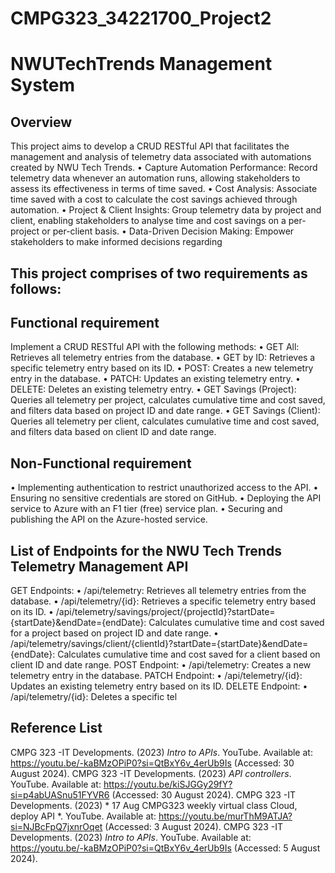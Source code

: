 # CMPG323_34221700_Project2
#  NWUTechTrends Management System
## Overview
This project aims to develop a CRUD RESTful API that facilitates the management and analysis of telemetry data associated with automations created by NWU Tech Trends.
•	Capture Automation Performance: Record telemetry data whenever an automation runs, allowing stakeholders to assess its effectiveness in terms of time saved.
•	Cost Analysis: Associate time saved with a cost to calculate the cost savings achieved through automation.
•	Project & Client Insights: Group telemetry data by project and client, enabling stakeholders to analyse time and cost savings on a per-project or per-client basis.
•	Data-Driven Decision Making: Empower stakeholders to make informed decisions regarding

## This project comprises of two requirements as follows:
## Functional requirement
Implement a CRUD RESTful API with the following methods:
•	GET All: Retrieves all telemetry entries from the database.
•	GET by ID: Retrieves a specific telemetry entry based on its ID.
•	POST: Creates a new telemetry entry in the database.
•	PATCH: Updates an existing telemetry entry.
•	DELETE: Deletes an existing telemetry entry.
•	GET Savings (Project): Queries all telemetry per project, calculates cumulative time and cost saved, and filters data based on project ID and date range.
•	GET Savings (Client): Queries all telemetry per client, calculates cumulative time and cost saved, and filters data based on client ID and date range.

## Non-Functional requirement
•	Implementing authentication to restrict unauthorized access to the API.
•	Ensuring no sensitive credentials are stored on GitHub.
•	Deploying the API service to Azure with an F1 tier (free) service plan.
•	Securing and publishing the API on the Azure-hosted service.

## List of Endpoints for the NWU Tech Trends Telemetry Management API
GET Endpoints:
•	/api/telemetry: Retrieves all telemetry entries from the database.
•	/api/telemetry/{id}: Retrieves a specific telemetry entry based on its ID.
•	/api/telemetry/savings/project/{projectId}?startDate={startDate}&endDate={endDate}: Calculates cumulative time and cost saved for a project based on project ID and date range.
•	/api/telemetry/savings/client/{clientId}?startDate={startDate}&endDate={endDate}: Calculates cumulative time and cost saved for a client based on client ID and date range.
POST Endpoint:
•	/api/telemetry: Creates a new telemetry entry in the database.
PATCH Endpoint:
•	/api/telemetry/{id}: Updates an existing telemetry entry based on its ID.
DELETE Endpoint:
•	/api/telemetry/{id}: Deletes a specific tel

## Reference List
CMPG 323 -IT Developments. (2023) *Intro to APIs*. YouTube. Available at: https://youtu.be/-kaBMzOPiP0?si=QtBxY6v_4erUb9Is (Accessed: 30 August 2024).
CMPG 323 -IT Developments. (2023) *API controllers*. YouTube. Available at: https://youtu.be/kiSJGGy29fY?si=p4abUASnu51FYVR6 (Accessed: 30 August 2024).
CMPG 323 -IT Developments. (2023) * 17 Aug CMPG323 weekly virtual class Cloud, deploy API
*. YouTube. Available at: https://youtu.be/murThM9ATJA?si=NJBcFpQ7jxnrOqet (Accessed: 3 August 2024).
CMPG 323 -IT Developments. (2023) *Intro to APIs*. YouTube. Available at: https://youtu.be/-kaBMzOPiP0?si=QtBxY6v_4erUb9Is (Accessed: 5 August 2024).

